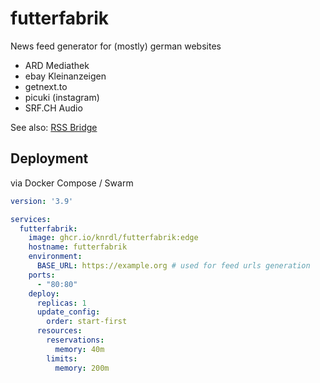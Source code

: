 # futterfabrik

News feed generator for (mostly) german websites

* ARD Mediathek
* ebay Kleinanzeigen
* getnext.to
* picuki (instagram)
* SRF.CH Audio

See also: [RSS Bridge](https://github.com/RSS-Bridge/rss-bridge)

## Deployment

via Docker Compose / Swarm

```yaml
version: '3.9'

services:
  futterfabrik:
    image: ghcr.io/knrdl/futterfabrik:edge
    hostname: futterfabrik
    environment:
      BASE_URL: https://example.org # used for feed urls generation
    ports:
      - "80:80"
    deploy:
      replicas: 1
      update_config:
        order: start-first
      resources:
        reservations:
          memory: 40m
        limits:
          memory: 200m
```
